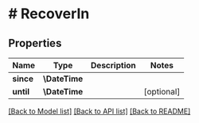 # # RecoverIn

## Properties

Name | Type | Description | Notes
------------ | ------------- | ------------- | -------------
**since** | **\DateTime** |  |
**until** | **\DateTime** |  | [optional]

[[Back to Model list]](../../README.md#models) [[Back to API list]](../../README.md#endpoints) [[Back to README]](../../README.md)
